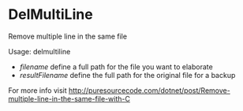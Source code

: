 # DelMultiLine
Remove multiple line in the same file 

Usage:
    delmultiline <Filename> <resultFilename>
* _filename_ define a full path for the file you want to elaborate 
* _resultFilename_ define the full path for the original file for a backup

For more info visit http://puresourcecode.com/dotnet/post/Remove-multiple-line-in-the-same-file-with-C
